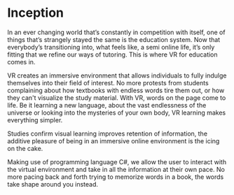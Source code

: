 # Inception
In an ever changing world that’s constantly in competition with itself, one of things that’s strangely stayed the same is the education system. Now that everybody’s transitioning into, what feels like, a semi online life, it’s only fitting that we refine our ways of tutoring. This is where VR for education comes in.   

VR creates an immersive environment that allows individuals to fully indulge themselves into their field of interest. No more protests from students complaining about how textbooks with endless words tire them out, or how they can't visualize the study material. With VR, words on the page come to life. Be it learning a new language, about the vast endlessness of the universe or looking into the mysteries of your own body, VR learning makes everything simpler.   

Studies confirm visual learning improves retention of information, the additive pleasure of being in an immersive online environment is the icing on the cake.   

Making use of programming language C#, we allow the user to interact with the virtual environment and take in all the information at their own pace. No more pacing back and forth trying to memorize words in a book, the words take shape around you instead. 

